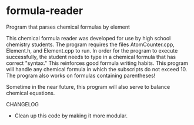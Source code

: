 # formula-reader
Program that parses chemical formulas by element

This chemical formula reader was developed for use by high school chemistry students. The program requires the files AtomCounter.cpp, Element.h, and Element.cpp to run. In order for the program to execute successfully, the student needs to type in a chemical formula that has correct "syntax." This reinforces good formula writing habits. This program will handle any chemical formula in which the subscripts do not exceed 10. The program also works on formulas containing parentheses!

Sometime in the near future, this program will also serve to balance chemical equations.

CHANGELOG
* Clean up this code by making it more modular.
